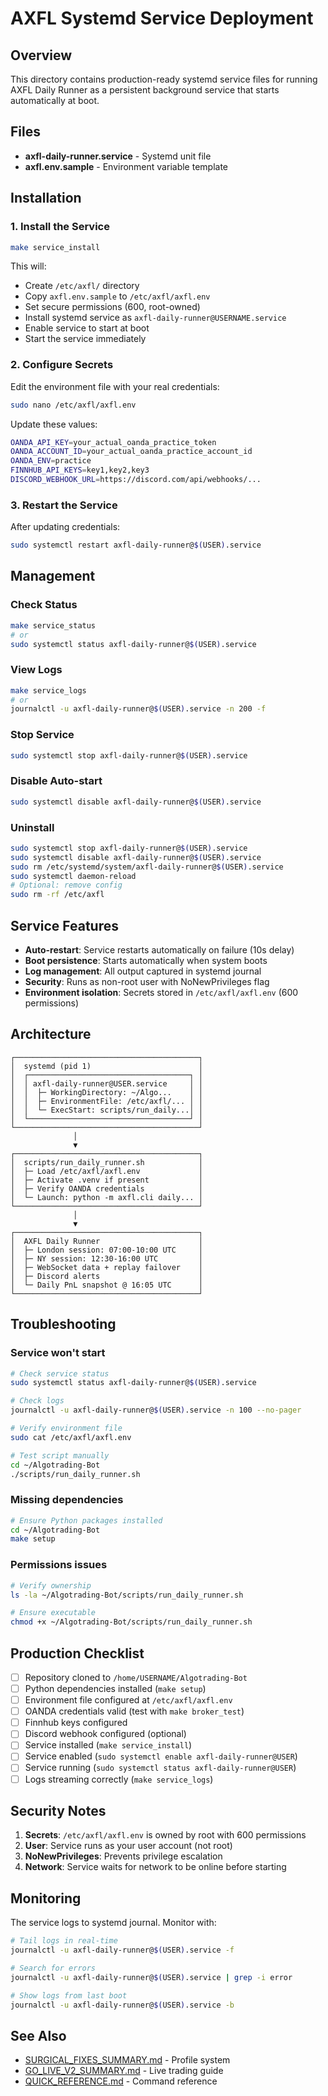 # AXFL Systemd Service Deployment

## Overview

This directory contains production-ready systemd service files for running AXFL Daily Runner as a persistent background service that starts automatically at boot.

## Files

- **axfl-daily-runner.service** - Systemd unit file
- **axfl.env.sample** - Environment variable template

## Installation

### 1. Install the Service

```bash
make service_install
```

This will:
- Create `/etc/axfl/` directory
- Copy `axfl.env.sample` to `/etc/axfl/axfl.env`
- Set secure permissions (600, root-owned)
- Install systemd service as `axfl-daily-runner@USERNAME.service`
- Enable service to start at boot
- Start the service immediately

### 2. Configure Secrets

Edit the environment file with your real credentials:

```bash
sudo nano /etc/axfl/axfl.env
```

Update these values:
```bash
OANDA_API_KEY=your_actual_oanda_practice_token
OANDA_ACCOUNT_ID=your_actual_oanda_practice_account_id
OANDA_ENV=practice
FINNHUB_API_KEYS=key1,key2,key3
DISCORD_WEBHOOK_URL=https://discord.com/api/webhooks/...
```

### 3. Restart the Service

After updating credentials:

```bash
sudo systemctl restart axfl-daily-runner@$(USER).service
```

## Management

### Check Status

```bash
make service_status
# or
sudo systemctl status axfl-daily-runner@$(USER).service
```

### View Logs

```bash
make service_logs
# or
journalctl -u axfl-daily-runner@$(USER).service -n 200 -f
```

### Stop Service

```bash
sudo systemctl stop axfl-daily-runner@$(USER).service
```

### Disable Auto-start

```bash
sudo systemctl disable axfl-daily-runner@$(USER).service
```

### Uninstall

```bash
sudo systemctl stop axfl-daily-runner@$(USER).service
sudo systemctl disable axfl-daily-runner@$(USER).service
sudo rm /etc/systemd/system/axfl-daily-runner@$(USER).service
sudo systemctl daemon-reload
# Optional: remove config
sudo rm -rf /etc/axfl
```

## Service Features

- **Auto-restart**: Service restarts automatically on failure (10s delay)
- **Boot persistence**: Starts automatically when system boots
- **Log management**: All output captured in systemd journal
- **Security**: Runs as non-root user with NoNewPrivileges flag
- **Environment isolation**: Secrets stored in `/etc/axfl/axfl.env` (600 permissions)

## Architecture

```
┌─────────────────────────────────────────┐
│  systemd (pid 1)                        │
│  ┌────────────────────────────────────┐ │
│  │ axfl-daily-runner@USER.service     │ │
│  │  ├─ WorkingDirectory: ~/Algo...    │ │
│  │  ├─ EnvironmentFile: /etc/axfl/... │ │
│  │  └─ ExecStart: scripts/run_daily...│ │
│  └────────────────────────────────────┘ │
└─────────────────────────────────────────┘
              │
              ▼
┌─────────────────────────────────────────┐
│  scripts/run_daily_runner.sh            │
│  ├─ Load /etc/axfl/axfl.env             │
│  ├─ Activate .venv if present           │
│  ├─ Verify OANDA credentials            │
│  └─ Launch: python -m axfl.cli daily... │
└─────────────────────────────────────────┘
              │
              ▼
┌─────────────────────────────────────────┐
│  AXFL Daily Runner                      │
│  ├─ London session: 07:00-10:00 UTC     │
│  ├─ NY session: 12:30-16:00 UTC         │
│  ├─ WebSocket data + replay failover    │
│  ├─ Discord alerts                      │
│  └─ Daily PnL snapshot @ 16:05 UTC      │
└─────────────────────────────────────────┘
```

## Troubleshooting

### Service won't start

```bash
# Check service status
sudo systemctl status axfl-daily-runner@$(USER).service

# Check logs
journalctl -u axfl-daily-runner@$(USER).service -n 100 --no-pager

# Verify environment file
sudo cat /etc/axfl/axfl.env

# Test script manually
cd ~/Algotrading-Bot
./scripts/run_daily_runner.sh
```

### Missing dependencies

```bash
# Ensure Python packages installed
cd ~/Algotrading-Bot
make setup
```

### Permissions issues

```bash
# Verify ownership
ls -la ~/Algotrading-Bot/scripts/run_daily_runner.sh

# Ensure executable
chmod +x ~/Algotrading-Bot/scripts/run_daily_runner.sh
```

## Production Checklist

- [ ] Repository cloned to `/home/USERNAME/Algotrading-Bot`
- [ ] Python dependencies installed (`make setup`)
- [ ] Environment file configured at `/etc/axfl/axfl.env`
- [ ] OANDA credentials valid (test with `make broker_test`)
- [ ] Finnhub keys configured
- [ ] Discord webhook configured (optional)
- [ ] Service installed (`make service_install`)
- [ ] Service enabled (`sudo systemctl enable axfl-daily-runner@USER`)
- [ ] Service running (`sudo systemctl status axfl-daily-runner@USER`)
- [ ] Logs streaming correctly (`make service_logs`)

## Security Notes

1. **Secrets**: `/etc/axfl/axfl.env` is owned by root with 600 permissions
2. **User**: Service runs as your user account (not root)
3. **NoNewPrivileges**: Prevents privilege escalation
4. **Network**: Service waits for network to be online before starting

## Monitoring

The service logs to systemd journal. Monitor with:

```bash
# Tail logs in real-time
journalctl -u axfl-daily-runner@$(USER).service -f

# Search for errors
journalctl -u axfl-daily-runner@$(USER).service | grep -i error

# Show logs from last boot
journalctl -u axfl-daily-runner@$(USER).service -b
```

## See Also

- [SURGICAL_FIXES_SUMMARY.md](../SURGICAL_FIXES_SUMMARY.md) - Profile system
- [GO_LIVE_V2_SUMMARY.md](../GO_LIVE_V2_SUMMARY.md) - Live trading guide
- [QUICK_REFERENCE.md](../QUICK_REFERENCE.md) - Command reference

